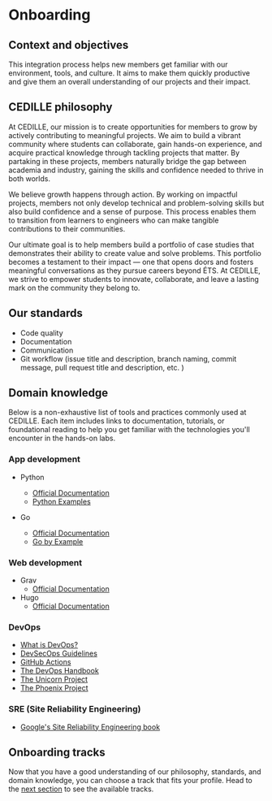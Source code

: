 # Onboarding

## Context and objectives

This integration process helps new members get familiar with our environment,
tools, and culture. It aims to make them quickly productive and give them an
overall understanding of our projects and their impact.

## CEDILLE philosophy

At CEDILLE, our mission is to create opportunities for members to grow by
actively contributing to meaningful projects. We aim to build a vibrant
community where students can collaborate, gain hands-on experience, and acquire
practical knowledge through tackling projects that matter. By partaking in these
projects, members naturally bridge the gap between academia and industry,
gaining the skills and confidence needed to thrive in both worlds.

We believe growth happens through action. By working on impactful projects,
members not only develop technical and problem-solving skills but also build
confidence and a sense of purpose. This process enables them to transition from
learners to engineers who can make tangible contributions to their communities.

Our ultimate goal is to help members build a portfolio of case studies that
demonstrates their ability to create value and solve problems. This portfolio
becomes a testament to their impact — one that opens doors and fosters meaningful
conversations as they pursue careers beyond ÉTS. At CEDILLE, we strive to
empower students to innovate, collaborate, and leave a lasting mark on the
community they belong to.

## Our standards

- Code quality
- Documentation
- Communication
- Git workflow (issue title and description, branch naming, commit message, pull
  request title and description, etc. )

## Domain knowledge

Below is a non-exhaustive list of tools and practices commonly used at CEDILLE. Each item includes links to documentation, tutorials, or foundational reading to help you get familiar with the technologies you'll encounter in the hands-on labs.

### App development

* Python
  * [Official Documentation](https://docs.python.org/3/tutorial/index.html)
  * [Python Examples](https://www.w3schools.com/python/python_examples.asp)

* Go
  * [Official Documentation](https://go.dev/doc/)
  * [Go by Example](https://gobyexample.com/)

### Web development

* Grav
  * [Official Documentation](https://learn.getgrav.org/17/basics/what-is-grav)
* Hugo
  * [Official Documentation](https://gohugo.io/about/introduction/)

### DevOps

* [What is DevOps?](https://github.com/resources/articles/devops/what-is-devops)
* [DevSecOps
  Guidelines](https://owasp.org/www-project-devsecops-guideline/latest/00a-Overview)
* [GitHub Actions](https://docs.github.com/en/actions)
* [The DevOps
  Handbook](https://books.google.ca/books/about/The_DevOps_Handbook.html?id=8kRDEAAAQBAJ&redir_esc=y)
* [The Unicorn
  Project](https://www.google.ca/books/edition/The_Unicorn_Project/kNSSDwAAQBAJ?hl=en&gbpv=1&printsec=frontcover)
* [The Phoenix
  Project](https://books.google.ca/books/about/The_Phoenix_Project.html?id=mqXomAEACAAJ&redir_esc=y)

### SRE (Site Reliability Engineering)

* [Google's Site Reliability Engineering
  book](https://sre.google/sre-book/table-of-contents/)

## Onboarding tracks

Now that you have a good understanding of our philosophy, standards, and domain
knowledge, you can choose a track that fits your profile. Head to the [next
section](./tracks/index.md) to see the available tracks.

